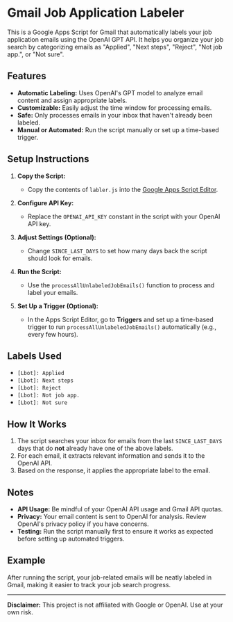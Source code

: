 # Gmail Job Application Labeler

This is a Google Apps Script for Gmail that automatically labels your job application emails using the OpenAI GPT API. It helps you organize your job search by categorizing emails as "Applied", "Next steps", "Reject", "Not job app.", or "Not sure".

## Features

- **Automatic Labeling:** Uses OpenAI's GPT model to analyze email content and assign appropriate labels.
- **Customizable:** Easily adjust the time window for processing emails.
- **Safe:** Only processes emails in your inbox that haven't already been labeled.
- **Manual or Automated:** Run the script manually or set up a time-based trigger.

## Setup Instructions

1. **Copy the Script:**
   - Copy the contents of `labler.js` into the [Google Apps Script Editor](https://script.google.com/).

2. **Configure API Key:**
   - Replace the `OPENAI_API_KEY` constant in the script with your OpenAI API key.

3. **Adjust Settings (Optional):**
   - Change `SINCE_LAST_DAYS` to set how many days back the script should look for emails.

4. **Run the Script:**
   - Use the `processAllUnlabeledJobEmails()` function to process and label your emails.

5. **Set Up a Trigger (Optional):**
   - In the Apps Script Editor, go to **Triggers** and set up a time-based trigger to run `processAllUnlabeledJobEmails()` automatically (e.g., every few hours).

## Labels Used

- `[Lbot]: Applied`
- `[Lbot]: Next steps`
- `[Lbot]: Reject`
- `[Lbot]: Not job app.`
- `[Lbot]: Not sure`

## How It Works

1. The script searches your inbox for emails from the last `SINCE_LAST_DAYS` days that do **not** already have one of the above labels.
2. For each email, it extracts relevant information and sends it to the OpenAI API.
3. Based on the response, it applies the appropriate label to the email.

## Notes

- **API Usage:** Be mindful of your OpenAI API usage and Gmail API quotas.
- **Privacy:** Your email content is sent to OpenAI for analysis. Review OpenAI's privacy policy if you have concerns.
- **Testing:** Run the script manually first to ensure it works as expected before setting up automated triggers.

## Example

After running the script, your job-related emails will be neatly labeled in Gmail, making it easier to track your job search progress.

---

**Disclaimer:** This project is not affiliated with Google or OpenAI. Use at your own risk.
